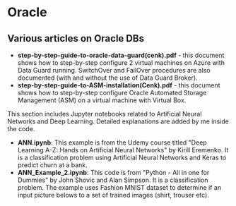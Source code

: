 # Oracle
## Various articles on Oracle DBs 


- **step-by-step-guide-to-oracle-data-guard(cenk).pdf** - this document shows how to step-by-step configure 2 virtual machines on Azure with Data Guard running. SwitchOver and FailOver procedures are also documented (with and without the use of Data Guard Broker). 
&nbsp;<br>
- **step-by-step-guide-to-ASM-installation(Cenk).pdf** - this document shows how to step-by-step configure Oracle Automated Storage Management (ASM) on a virtual machine with Virtual Box.

This section includes Jupyter notebooks related to Artificial Neural Networks and Deep Learning. Detailed explanations are added by me inside the code.
- **ANN.ipynb**: This example is from the Udemy course titled "Deep Learning A-Z: Hands on Artificial Neural Networks" by Kirill Eremenko. It is a classification problem using Artificial Neural Networks and Keras to predict churn at a bank.
- **ANN_Example_2.ipynb**: This code is from "Python - All in one for Dummies" by John Shovic and Alan Simpson. It is a classification problem. The example uses Fashion MNIST dataset to determine if an input picture belows to a set of trained images (shirt, trouser etc).
